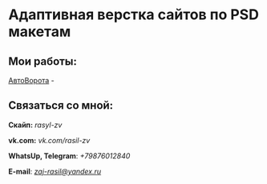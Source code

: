 # Адаптивная верстка сайтов по PSD макетам
## Мои работы:

[АвтоВорота]("адрес "Описание") - 


## Связаться со мной:
__Скайп:__ *rasyl-zv*

__vk.com:__ *vk.com/rasil-zv*

__WhatsUp, Telegram__: *+79876012840*

__E-mail__: *zaj-rasil@yandex.ru*
